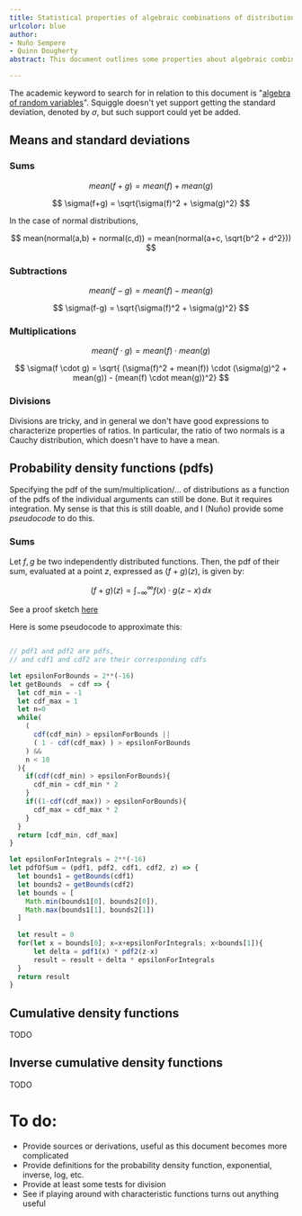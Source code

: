 ```yaml
---
title: Statistical properties of algebraic combinations of distributions for property testing.
urlcolor: blue
author: 
- Nuño Sempere
- Quinn Dougherty
abstract: This document outlines some properties about algebraic combinations of distributions. It is meant to facilitate property tests for [Squiggle](https://squiggle-language.com/), an estimation language for forecasters. So far, we are focusing on the means, the standard deviation and the shape of the pdfs.

---
```


The academic keyword to search for in relation to this document is "[algebra of random variables](https://wikiless.org/wiki/Algebra_of_random_variables?lang=en)". Squiggle doesn't yet support getting the standard deviation, denoted by $\sigma$, but such support could yet be added. 

## Means and standard deviations
### Sums

$$ mean(f+g) = mean(f) + mean(g) $$

$$ \sigma(f+g) = \sqrt{\sigma(f)^2 + \sigma(g)^2} $$

In the case of normal distributions,

$$ mean(normal(a,b) + normal(c,d)) = mean(normal(a+c, \sqrt{b^2 + d^2})) $$

### Subtractions

$$ mean(f-g) = mean(f) - mean(g) $$

$$ \sigma(f-g) = \sqrt{\sigma(f)^2 + \sigma(g)^2} $$

### Multiplications

$$ mean(f \cdot g) =  mean(f) \cdot mean(g) $$

$$ \sigma(f \cdot g) = \sqrt{ (\sigma(f)^2 + mean(f)) \cdot (\sigma(g)^2 + mean(g)) - (mean(f) \cdot mean(g))^2} $$

### Divisions

Divisions are tricky, and in general we don't have good expressions to characterize properties of ratios. In particular, the ratio of two normals is a Cauchy distribution, which doesn't have to have a mean.

## Probability density functions (pdfs)

Specifying the pdf of the sum/multiplication/... of distributions as a function of the pdfs of the individual arguments can still be done. But it requires integration. My sense is that this is still doable, and I (Nuño) provide some *pseudocode* to do this.

### Sums

Let $f, g$ be two independently distributed functions. Then, the pdf of their sum, evaluated at a point $z$, expressed as $(f + g)(z)$, is given by:

$$ (f + g)(z)= \int_{-\infty}^{\infty} f(x)\cdot g(z-x) \,dx  $$

See a proof sketch [here](https://www.milefoot.com/math/stat/rv-sums.htm)

Here is some pseudocode to approximate this:

```js

// pdf1 and pdf2 are pdfs, 
// and cdf1 and cdf2 are their corresponding cdfs

let epsilonForBounds = 2**(-16)
let getBounds  = cdf => {
  let cdf_min = -1
  let cdf_max = 1
  let n=0
  while(
    ( 
      cdf(cdf_min) > epsilonForBounds || 
      ( 1 - cdf(cdf_max) ) > epsilonForBounds 
    ) && 
    n < 10
  ){
    if(cdf(cdf_min) > epsilonForBounds){
      cdf_min = cdf_min * 2
    }
    if((1-cdf(cdf_max)) > epsilonForBounds){
      cdf_max = cdf_max * 2
    }
  }
  return [cdf_min, cdf_max]
}

let epsilonForIntegrals = 2**(-16)
let pdfOfSum = (pdf1, pdf2, cdf1, cdf2, z) => {
  let bounds1 = getBounds(cdf1)
  let bounds2 = getBounds(cdf2)
  let bounds = [
    Math.min(bounds1[0], bounds2[0]), 
    Math.max(bounds1[1], bounds2[1])
  ]
  
  let result = 0
  for(let x = bounds[0]; x=x+epsilonForIntegrals; x<bounds[1]){
      let delta = pdf1(x) * pdf2(z-x)
      result = result + delta * epsilonForIntegrals
  }
  return result
}

```

## Cumulative density functions 

TODO

## Inverse cumulative density functions

TODO


# To do:

- Provide sources or derivations, useful as this document becomes more complicated
- Provide definitions for the probability density function, exponential, inverse, log, etc.
- Provide at least some tests for division
- See if playing around with characteristic functions turns out anything useful

